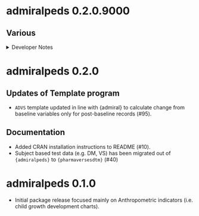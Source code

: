 # admiralpeds 0.2.0.9000

## Various

<details>

* Dropped display of data types in the `WHO` metadata (#104)

<summary>Developer Notes</summary>

* Added copyright holder logos (#106)
* Default math-rendering updated to `mathjax` (#104)

</details>

# admiralpeds 0.2.0

## Updates of Template program

- `ADVS` template updated in line with {admiral} to calculate change from baseline variables only for post-baseline records (#95).

## Documentation

- Added CRAN installation instructions to README (#10).
- Subject based test data (e.g. DM, VS) has been migrated out of `{admiralpeds}` to `{pharmaversesdtm}` (#40)

# admiralpeds 0.1.0

- Initial package release focused mainly on Anthropometric indicators (i.e. child growth development charts).
